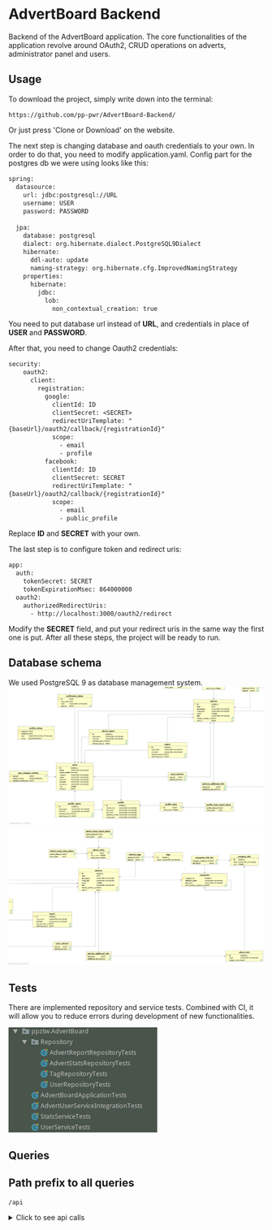 # AdvertBoard Backend

Backend of the AdvertBoard application. The core functionalities of the application revolve around OAuth2, CRUD operations on adverts, administrator panel and users.

## Usage

To download the project, simply write down into the terminal:
```
https://github.com/pp-pwr/AdvertBoard-Backend/
```
Or just press 'Clone or Download' on the website.

The next step is changing database and oauth credentials to your own. In order to do that, you need to modify application.yaml. Config part for the postgres db we were using looks like this:
```
spring:
  datasource:
    url: jdbc:postgresql://URL
    username: USER
    password: PASSWORD

  jpa:
    database: postgresql
    dialect: org.hibernate.dialect.PostgreSQL9Dialect
    hibernate:
      ddl-auto: update
      naming-strategy: org.hibernate.cfg.ImprovedNamingStrategy
    properties:
      hibernate:
        jdbc:
          lob:
            non_contextual_creation: true
```
You need to put database url instead of **URL**, and credentials in place of **USER** and **PASSWORD**.

After that, you need to change Oauth2 credentials:
```
security:
    oauth2:
      client:
        registration:
          google:
            clientId: ID
            clientSecret: <SECRET>
            redirectUriTemplate: "{baseUrl}/oauth2/callback/{registrationId}"
            scope:
              - email
              - profile
          facebook:
            clientId: ID
            clientSecret: SECRET
            redirectUriTemplate: "{baseUrl}/oauth2/callback/{registrationId}"
            scope:
              - email
              - public_profile
```
Replace **ID** and **SECRET** with your own.
    
The last step is to configure token and redirect uris:
```
app:
  auth:
    tokenSecret: SECRET
    tokenExpirationMsec: 864000000
  oauth2:
    authorizedRedirectUris:
      - http://localhost:3000/oauth2/redirect
```
Modify the **SECRET** field, and put your redirect uris in the same way the first one is put. After all these steps, the project will be ready to run.

## Database schema

We used PostgreSQL 9 as database management system.
![alt text](advertboard_db_1.png "db1")
![alt text](advertboard_db_2.png "db2")

## Tests

There are implemented repository and service tests. Combined with CI, it will allow you to reduce errors during development of   new functionalities.

![alt text](testscreen.png "tests image")


## Queries

## Path prefix to all queries
```
/api
```
<details>
<summary>Click to see api calls</summary>


## User

### Sign Up
```
path: /auth/signup
header: Content-Type: application/json
method: POST
request body: {"name":<USERNAME>, "email":<EMAIL>,"password":<PASSWORD>}
response: 201 Created
```

### Log in
```
path: /auth/login
header: Content-Type: application/json
method: POST
request body: {"email":<EMAIL>,"password":<PASSWORD>}
response: 200 OK
```

### Current user
```
path: /user/me
header: Authorization: Bearer <TOKEN>
method: GET
response: {"name":<NAME>,"email":<EMAIL>,"emailVerified":<EMAILVERIFIED>,"adverts":<ADVERTS>,"authProvider":<PROVIDER>,"profileView":<PROFILEVIEW>,"role":<ROLE>}
```

### Edit Profile
```
path: /user/me
header: Authorization: Bearer <TOKEN>
header: Content-Type: application/json
method: POST
request body: {"visibleName":<NAME>, "firstName":<NAME>, "lastName":<NAME>, "telephoneNumber":<NUMBER>, "contactMail":<MAIL>, "categoryEntries":<ENTRIES>}
response: 200 OK
```

### All users
```
path: /user/all
method: GET
request param: nameContains, page, limit, sort
response: list of user profiles
```

### Get user
```
path: /user/get
method: GET
request param: profileId
response: {"firstName":<FIRSTNAME>,"lastName":<LASTNAME>,"telephoneNumber":<NUMBER>,"contactMail":<MAIL>,"rating":<RATING>,"ratingCount":<COUNT>,"isVerified":<ISVERIFIED>,"advertSummaryViews":<VIEWS>}
```

### Rate user
```
path: /user/rate
header: Authorization: Bearer <TOKEN>
method: POST
request param: profileId, rating
response: 200 OK
```

### Refresh verification token
```
path: /user/refreshToken
method: POST
header: Authorization: Bearer <TOKEN>
response: 200 OK
```
### Report user
```
path: /user/report
header: Authorization: Bearer <TOKEN>
method: POST
request body: {"profileId":<ID>, "comment":<COMMENT>}
```



## Advert

### Add advert
```
path: /advert/add
header: Authorization: Bearer <TOKEN>; Content-Type: application/json
method: POST
request param: title, tags, description, imageFile, category, additionalInfo:{<INFO_ID>:<VALUE>, ...}}
response: 200 OK
```

### Edit advert
```
path: /advert/edit
header: Authorization: Bearer <TOKEN>; Content-Type: application/json
method: POST
request param: id, title, tags, description, imageFile, additionalInfo:{<INFO_ID>:<VALUE>, ...}}
response: 200 OK
```

### Remove advert
```
path: /advert/remove
header: Authorization: Bearer <TOKEN>
method: POST
request param: id
response: 200 Ok
```

### Get advert
```
path: /advert/get
method: GET
request param: id
response example: {
    "id": 4,
    "title": "Ferrari 488 Spider - Sprzedam",
    "pic": "",
    "categoryId": 6,
    "date": "2019-06-03",
    "recommended": false,
    "profileId": 9,
    "profileName": "admin",
    "description": "Po",
    "categoryName": "telefon",
    "tags": [
        "ferrari",
        "auto",
        "fajne"
    ],
    "additionalInfo": {
        "marka": "nowa",
        "cena": 500
    },
    "status": "OK",
    "entryCount": 1
}
```
### Get last user's advert
```
path: /advert/last
method: GET
request param: userId, limit
response: [
    {
        "id": <ID>,
        "title": <title>,
        "pic": <PIC>,
        "categoryId": <ID>,
        "date": <DATE>,
        "recommended": <RECOMMENDED>
    }, .....
]

```

### Browse adverts
```
path: /advert/browse
method: GET
request param: categoryId, sort, limit, page, titleContains
response example: {
    "content": [
        {
            "id": 4,
            "title": "Ferrari 488 Spider - Sprzedam",
            "pic": "",
            "categoryId": 6,
            "date": "2019-06-03",
            "recommended": false
        }
    ],
    "pageable": {
        "sort": {
            "sorted": false,
            "unsorted": true,
            "empty": true
        },
        "pageSize": 1,
        "pageNumber": 0,
        "offset": 0,
        "paged": true,
        "unpaged": false
    },
    "totalPages": 4,
    "last": false,
    "totalElements": 4,
    "first": true,
    "sort": {
        "sorted": false,
        "unsorted": true,
        "empty": true
    },
    "size": 1,
    "number": 0,
    "numberOfElements": 1,
    "empty": false
}

```

### Recommended adverts
```
path: /advert/recommended
header: Authorization: Bearer <TOKEN>
method: GET
response: [
    {
        "id": <ADVERT_ID>,
        "title": <TITLE>,
        "pic": <PIC>,
        "categoryId": <CAT_ID>,
        "date": <DATE>,
        "recommended": <RECOMMENDED>
    }, ......
]
```

### Report advert
```
path: /advert/report
header: Authorization: Bearer <TOKEN>
method: POST
request body: { "advertId":<ID>, "comment":<COMMENT> }
```


## Category

### Add category
```
path: /category/add
header: Authorization: Bearer <TOKEN>; Content-Type: application/json
method: POST
request body: {"categoryName":<NAME>, "description":<DESC>, "parentCategory":<PARENT_ID>, "infos": {<NAME>:<INFO_TYPE>, ...}}
response: 200 OK
```

### Remove category
```
path: /category/remove
header: Authorization: Bearer <TOKEN>
method: POST
request param: categoryName
response: 200 OK
```

### All categories
```
path: /category/all
method: GET
response: {
    "id": 0,
    "name": "root",
    "subcategories": [ ..... ]
    }
    "infoList": [
                                {
                                    "id": <ID>,
                                    "name": <NAME>,
                                    "type": <TYPE>
                                }, .... ]
```

## Admin

### Get all reports
```
path: admin/report/advert/all
method: get
header: Authorization: Bearer <TOKEN>
request param: limit, sort, page
response: {
    "id": 0,
    "reportingUserId": 0,
    "reportingUserName": "username",
    "reportedAdvertId": 0,
    "comment": "comment",
    "caseStatus": 0
}
```

### 

### Get adverts by case status
```
path: admin/report/advert
method: get
header: Authorization: Bearer <TOKEN>
request param: limit, sort, page, caseStatus
response: {
    "id": 0,
    "reportingUserId": 0,
    "reportingUserName": "username",
    "reportedAdvertId": 0,
    "comment": "comment",
    "caseStatus": <caseStatus>
}
```


### Get all profile reports
```
path: admin/report/profile/all
method: get
header: Authorization: Bearer <TOKEN>
request param: limit, sort, page
response: {
    "id": 0,
    "reportingUserId": 0,
    "reportingUserName": "username",
    "reportedProfileId": 0,
    "comment": "comment",
    "caseStatus": 0
}
```

### Get profiles by case status
```
path: admin/report/profile
method: get
header: Authorization: Bearer <TOKEN>
request param: limit, sort, page, caseStatus
response: {
    "id": 0,
    "reportingUserId": 0,
    "reportingUserName": "username",
    "reportedProfileId": 0,
    "comment": "comment",
    "caseStatus": <caseStatus>
}
```

### Get report stats
```
path: admin/report/stats
method: get
header: Authorization: Bearer <TOKEN>
request param: year, monthFrom, monthTo
response: {
    "monthAdvertReportsCount": {"1": 0, "2": 0, ..., "12": 0},
    "monthReportedAdvertsCount": {"1": 0, "2": 0, ..., "12": 0},
    "monthProfileReportsCount": {"1": 0, "2": 0, ..., "12": 0},
    "monthReportedProfilesCount": {"1": 0, "2": 0, ..., "12": 0},
    "allReportedAdvertsCount": 0,
    "todayAdvertsReportsCount": 0,
    "todayReportedAdvertsCount": 0,
    "allReportedProfilesCount": 0,
    "todayProfileReportsCount": 0,
    "todayReportedProfilesCount": 0
}
```


### Set advert report case status
```
path: admin/report/advert/status
method: post
header: Authorization: Bearer <TOKEN>
request param: reportId, status
response: response: 200 OK
```

### Set profile report case status
```
path: admin/report/profile/status
method: post
header: Authorization: Bearer <TOKEN>
request param: reportId, status
response: response: 200 OK
```

### Set advert status
```
path: admin/advert/status
method: post
header: Authorization: Bearer <TOKEN>
request param: reportId, status
response: response: 200 OK
```

### Set user role
```
path: admin/advert/status
method: post
header: Authorization: Bearer <TOKEN>
request param: profileId, role
response: response: 200 OK
```

### Get banned adverts
```
path: admin/advert/banned
method: get
header: Authorization: Bearer <TOKEN>
request param: page, sort, limit
response: {
    "id": 0,
    "title": "title",
    "pic": "./images/user/<USER_ID>/<ADVERT_HASH>.png",
    "categoryId": 0,
    "date": "04-06-2019",
    "recommended": false
}
```

### Get profiles by user role
```
path: admin/profile
method: get
header: Authorization: Bearer <TOKEN>
request param: page, sort, limit, role
response: {
    "id": 0,
    "visibleName": "profile name"
}
```

</details>
